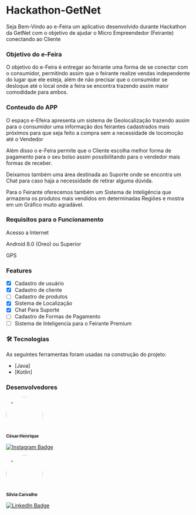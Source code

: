# Hackathon-GetNet

Seja Bem-Vindo ao e-Feira um aplicativo desenvolvido durante Hackathon da GetNet com o objetivo de ajudar o Micro Empreendedor (Feirante) conectando ao Cliente

### Objetivo do e-Feira

O objetivo do e-Feira é entregar ao feirante uma forma de se conectar com o consumidor, permitindo assim que o feirante realize vendas independente do lugar que ele esteja, além de não precisar que o consumidor se desloque até o local onde a feira se encontra trazendo assim maior comodidade para ambos.

### Conteudo do APP

O espaço e-Efeira apresenta um sistema de Geolocalização trazendo assim para o consumidor uma informação dos feirantes cadastrados mais próximos para que seja feito a compra sem a necessidade de locomoção até o Vendedor

Além disso o e-Feira permite que o Cliente escolha melhor forma de pagamento para o seu bolso assim possibilitando para o vendedor mais formas de receber.

Deixamos também uma área destinada ao Suporte onde se encontra um Chat para caso haja a necessidade de retirar alguma dúvida.

Para o Feirante oferecemos também um Sistema de Inteligência que armazena os produtos mais vendidos em determinadas Regiões e mostra em um Gráfico muito agradável.


### Requisitos para o Funcionamento

Acesso a Internet

Android 8.0 (Oreo) ou Superior

GPS

### Features

- [x] Cadastro de usuário
- [x] Cadastro de cliente
- [ ] Cadastro de produtos
- [x] Sistema de Localização
- [x] Chat Para Suporte
- [ ] Cadastro de Formas de Pagamento
- [ ] Sistema de Inteligencia para o Feirante Premium

### 🛠 Tecnologias

As seguintes ferramentas foram usadas na construção do projeto:

- [Java]
- [Kotlin]

### Desenvolvedores

 <a href="https://www.instagram.com/henr.icode">
  <img style="border-radius: 50%;" src="https://avatars1.githubusercontent.com/u/43714270?s=60&v=4" width="100px;" alt=""/>
  <br />
 <sub><b>César Henrique</b></sub></a>

[![Instagram Badge](https://img.shields.io/badge/-@Henr.iCode-42f584?style=flat-square&labelColor=42f584&logo=instagram&logoColor=white&link=https://www.instagram.com/henr.icode)](https://www.instagram.com/henr.icode) 

<a href="https://www.linkedin.com/in/silviacarvalhos/">
  <img style="border-radius: 50%;" src="https://avatars1.githubusercontent.com/u/43714270?s=60&v=4" width="100px;" alt=""/>
  <br />
 <sub><b>Silvia Carvalho</b></sub></a>

[![LinkedIn Badge](https://img.shields.io/badge/-@brssilvia-42f584?style=flat-square&labelColor=42f584&logo=Linkedin&logoColor=white&link=https://www.linkedin.com/in/silviacarvalhos/)](https://www.linkedin.com/in/silviacarvalhos/) 

